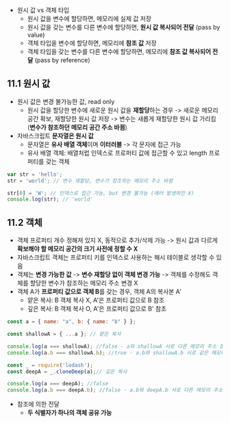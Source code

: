 - 원시 값 vs 객체 타입
  - 원시 값을 변수에 할당하면, 메모리에 실제 값 저장
  - 원시 값을 갖는 변수를 다른 변수에 할당하면, **원시 값 복사되어 전달** (pass by value)
  - 객체 타입을 변수에 할당하면, 메모리에 **참조 값** 저장
  - 객체 타입을 갖는 변수를 다른 변수에 할당하면, 메모리에 **참조 값 복사되어 전달** (pass by reference)

## 11.1 원시 값

- 원시 값은 변경 불가능한 값, read only
  - 원시 값을 할당한 변수에 새로운 원시 값을 **재할당**하는 경우
  -> 새로운 메모리 공간 확보, 재할당한 원시 값 저장
  -> 변수는 새롭게 재할당한 원시 값 가리킴
  (**변수가 참조하던 메모리 공간 주소 바뀜**)
- 자바스크립트 **문자열은 원시 값**
  - 문자열은 **유사 배열 객체**이며 **이터러블** -> 각 문자에 접근 가능
  - 유사 배열 객체: 배열처럽 인덱스로 프로퍼티 값에 접근할 수 있고 length 프로퍼티를 갖는 객체

```js
var str = 'hello';
str = 'world'; // 변수 재할당, 변수가 참조하는 메모리 주소 바뀜

str[0] = 'W'; // 인덱스로 접근 가능, but 변경 불가능 (에러 발생하진 X)
console.log(str); // 'world'
```

## 11.2 객체

- 객체 프로퍼티 개수 정해져 있지 X, 동적으로 추가/삭제 가능
-> 원시 값과 다르게 **확보해야 할 메모리 공간의 크기 사전에 정할 수 X**
- 자바스크립트 객체는 프로퍼티 키를 인덱스로 사용하는 해시 테이블로 생각할 수 있음
- 객체는 **변경 가능한 값**
-> **변수 재할당 없이 객체 변경 가능**
-> 객체를 수정해도 객체를 할당한 변수가 참조하는 메모리 주소 변경 X
- 객체 A가 **프로퍼티 값으로 객체 B**를 갖는 경우, 객체 A의 복사본 A'
  - 얕은 복사: B 객체 복사 X, A'은 프로퍼티 값으로 B 참조
  - 깊은 복사: B 객체 복사 O, A'은 프로퍼티 값으로 B' 참조

```js
const a = { name: "a", b: { name: "b" } };

const shallowA = { ...a }; // 얕은 복사

console.log(a === shallowA); //false - a와 shallowA 서로 다른 메모리 주소 참조
console.log(a.b === shallowA.b); //true - a.b와 shallowA.b 서로 같은 메모리 주소 참조
```

```js
const _ = require('lodash');
const deepA = _.cloneDeep(a);// 깊은 복사

console.log(a === deepA); //false 
console.log(a.b === deepA.b); //false - a.b와 deepA.b 서로 다른 메모리 주소 참조
```

- 참조에 의한 전달
  - **두 식별자가 하나의 객체 공유 가능**
